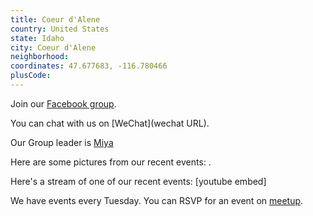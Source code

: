 ```yaml
---
title: Coeur d'Alene
country: United States
state: Idaho
city: Coeur d'Alene
neighborhood: 
coordinates: 47.677683, -116.780466
plusCode:
---
```

Join our [Facebook group](https://www.facebook.com/groups/free.code.camp.coeurdalene).

You can chat with us on [WeChat](wechat URL).

Our Group leader is [Miya](freecodecamp.org/miya)

Here are some pictures from our recent events:
![]().

Here's a stream of one of our recent events:
[youtube embed]

We have events every Tuesday. You can RSVP for an event on [meetup](meetupurl).
